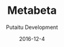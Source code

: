 ---
title: Metabeta
footer: d27bd9b77239ed4ed6384199c0867d749f549842
sections:
    -
        template: banner
        text: "<h1 id=\"metabeta\">MetaBeta/Stop Playing</h1>\n"
        color: '#179cf4'
        theme: dark
    -
        template: buttons
        text: '### Game Download link'
        buttons:
            -
                text: Windows
                href: ' https://github.com/mrzapp/stop-playing/releases/download/latest/StopPlaying-Win64.zip'
                target: _self
            -
                text: Linux
                href: 'https://github.com/mrzapp/stop-playing/releases/download/latest/StopPlaying-Linux64.zip'
                target: _self
    -
        template: buttons
        text: "<h3 id=\"playtest-results\">Playtest results</h3>\n\n"
        buttons:
            -
                text: PDF
                href: 'http://kimberlyliu.com/itu-portfolio/media/a6a6579c03ee1b311ba7f2e710caa17bfaa202f6/metabeta_test_documentation.pdf'
                target: _self
meta:
    id: 3411bcacb7d8b7ceb0206d32626fc69cbcfc9cc8
    parentId: f8d133111ad5ddad52a465c47d7cdbef5923fc8d
    language: en
date: '2016-12-4'
author: 'Putaitu Development'
permalink: /metabeta/
layout: sectionPage
---